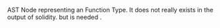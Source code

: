 AST Node representing an Function Type. It does not really exists in the output of solidity. but is needed . 